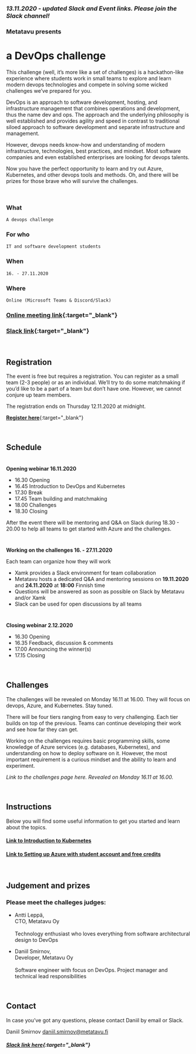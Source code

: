 <header style="margin-top: -80px; padding-bottom: 50px;">
   <a href="https://metatavu.fi">
   <img src="/xamk-challenges/media/metatavu-logo.png" style="max-width: 100px;"
      alt="Jekyll logo" />
   </a>
</header>

### *13.11.2020 -  updated Slack and Event links. Please join the Slack channel!*

### **Metatavu presents**
# **a DevOps challenge**

This challenge (well, it’s more like a set of challenges) is a hackathon-like experience where students work in small teams to explore and learn modern devops technologies and compete in solving some wicked challenges we’ve prepared for you.

DevOps is an approach to software development, hosting, and infrastructure management that combines operations and development, thus the name dev and ops. The approach and the underlying philosophy is well established and provides agility and speed in contrast to traditional siloed approach to software development and separate infrastructure and management. 

However, devops needs know-how and understanding of modern infrastructure, technologies, best practices, and mindset. Most software companies and even established enterprises are looking for devops talents. 

Now you have the perfect opportunity to learn and try out Azure, Kubernetes, and other devops tools and methods. Oh, and there will be prizes for those brave who will survive the challenges.

<!-- You will find challenges and any supporting information on this Github Pages website or under the [XAMK challenges GitHub repository](https://github.com/Metatavu/xamk-challenges). -->
<p>&nbsp;</p>

### **What**
```
A devops challenge
```


### **For who**
```
IT and software development students
```


### **When**
```
16. - 27.11.2020 
```


### **Where**
```
Online (Microsoft Teams & Discord/Slack)
```


### [Online meeting link](https://teams.microsoft.com/l/meetup-join/19%3aeb65911507ae4b488037da126cd386cf%40thread.tacv2/1605096050477?context=%7b%22Tid%22%3a%2236c8d6bc-e998-4190-a69f-c13424063463%22%2c%22Oid%22%3a%22139985b0-2a7b-47f4-94d3-c4050722c4ef%22%7d){:target="_blank"}
### [Slack link](https://join.slack.com/share/zt-j234w3yd-9nApyqr3jdP7M84TJWv9jQ){:target="_blank"}
<p>&nbsp;</p>

## **Registration**

The event is free but requires a registration. You can register as a small team (2-3 people) or as an individual. We’ll try to do some matchmaking if you’d like to be a part of a team but don’t have one. However, we cannot conjure up team members.

The registration ends on Thursday 12.11.2020 at midnight.

[**Register here**](https://forms.gle/z4SDwZiFKHswmQ19A){:target="_blank"}
<p>&nbsp;</p>

## **Schedule**
<p style="height: 5px">&nbsp;</p>

**Opening webinar 16.11.2020**

- 16.30		Opening
- 16.45		Introduction to DevOps and Kubernetes
- 17.30		Break
- 17.45		Team building and matchmaking
- 18.00		Challenges
- 18.30		Closing

After the event there will be mentoring and Q&A on Slack during 18.30 - 20.00 to help all teams to get started with Azure and the challenges.
<p style="height: 13px">&nbsp;</p>

**Working on the challenges 16. - 27.11.2020**

Each team can organize how they will work
- Xamk provides a Slack environment for team collaboration
- Metatavu hosts a dedicated Q&A and mentoring sessions on **19.11.2020** and **24.11.2020** at **18:00** Finnish time
- Questions will be answered as soon as possible on Slack by Metatavu and/or Xamk
- Slack can be used for open discussions by all teams
<p style="height: 13px">&nbsp;</p>

**Closing webinar 2.12.2020**

- 16.30		Opening
- 16.35		Feedback, discussion & comments
- 17.00		Announcing the winner(s)
- 17.15		Closing
<p>&nbsp;</p>

## **Challenges**

The challenges will be revealed on Monday 16.11 at 16.00. They will focus on devops, Azure, and Kubernetes. Stay tuned.

There will be four tiers ranging from easy to very challenging. Each tier builds on top of the previous. Teams can continue developing their work and see how far they can get.

Working on the challenges requires basic programming skills, some knowledge of Azure services (e.g. databases, Kubernetes), and understanding on how to deploy software on it. However, the most important requirement is a curious mindset and the ability to learn and experiment.

<span>*Link to the challenges page here. Revealed on Monday 16.11 at 16.00.*</span>
<p>&nbsp;</p>

## **Instructions**

Below you will find some useful information to get you started and learn about the topics. 


#### [Link to Introduction to Kubernetes](posts/2020-10-09-about-kubernetes.markdown)

#### [Link to Setting up Azure with student account and free credits](posts/2020-10-08-azure-kubernetes.markdown)
<p>&nbsp;</p>

## **Judgement and prizes**

### Please meet the challeges judges:

- Antti Leppä,<br/>CTO, Metatavu Oy<br/><br/>Technology enthusiast who loves everything from software architectural design to DevOps

- Daniil Smirnov,<br/>Developer, Metatavu Oy<br/><br/>Software engineer with focus on DevOps. Project manager and technical lead responsibilities

<p>&nbsp;</p>

## **Contact**

In case you’ve got any questions, please contact Daniil by email or Slack.

Daniil Smirnov 
daniil.smirnov@metatavu.fi

##### [Slack link here](https://join.slack.com/share/zt-j234w3yd-9nApyqr3jdP7M84TJWv9jQ){:target="_blank"}